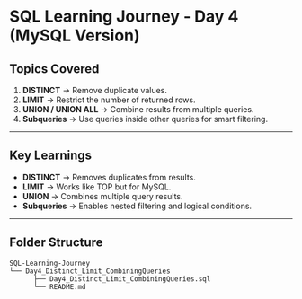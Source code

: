 #  SQL Learning Journey - Day 4 (MySQL Version)

##  Topics Covered  
1. **DISTINCT** → Remove duplicate values.  
2. **LIMIT** → Restrict the number of returned rows.  
3. **UNION / UNION ALL** → Combine results from multiple queries.  
4. **Subqueries** → Use queries inside other queries for smart filtering.  

---



##  Key Learnings
- **DISTINCT** → Removes duplicates from results.  
- **LIMIT** → Works like TOP but for MySQL.  
- **UNION** → Combines multiple query results.  
- **Subqueries** → Enables nested filtering and logical conditions.  

---

##  Folder Structure
```
SQL-Learning-Journey
└── Day4_Distinct_Limit_CombiningQueries
      ├── Day4_Distinct_Limit_CombiningQueries.sql
      └── README.md
```

